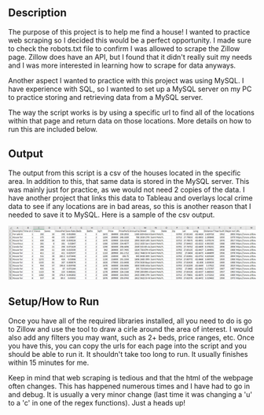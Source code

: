 ## Description
The purpose of this project is to help me find a house! I wanted to practice web scraping so I decided this would be a perfect opportunity. I made sure to check the robots.txt file to confirm I was allowed to scrape the Zillow page. Zillow does have an API, but I found that it didn't really suit my needs and I was more interested in learning how to scrape for data anyways.

Another aspect I wanted to practice with this project was using MySQL. I have experience with SQL, so I wanted to set up a MySQL server on my PC to practice storing and retrieving data from a MySQL server. 

The way the script works is by using a specific url to find all of the locations within that page and return data on those locations. More details on how to run this are included below.

## Output
The output from this script is a csv of the houses located in the specific area. In addition to this, that same data is stored in the MySQL server. This was mainly just for practice, as we would not need 2 copies of the data. I have another project that links this data to Tableau and overlays local crime data to see if any locations are in bad areas, so this is another reason that I needed to save it to MySQL. Here is a sample of the csv output.

![Zillow Output](https://github.com/tficar/Portfolio/blob/master/ZillowScrape/Zillow%20Scrape%20Output.PNG)

## Setup/How to Run
Once you have all of the required libraries installed, all you need to do is go to Zillow and use the tool to draw a cirle around the area of interest. I would also add any filters you may want, such as 2+ beds, price ranges, etc. Once you have this, you can copy the urls for each page into the script and you should be able to run it. It shouldn't take too long to run. It usually finishes within 15 minutes for me.

Keep in mind that web scraping is tedious and that the html of the webpage often changes. This has happened numerous times and I have had to go in and debug. It is usually a very minor change (last time it was changing a 'u' to a 'c' in one of the regex functions). Just a heads up!
